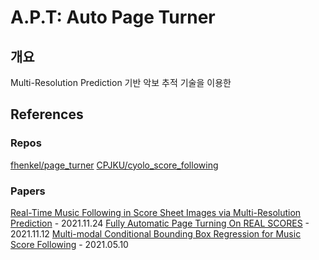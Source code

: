 # A.P.T: Auto Page Turner

## 개요

Multi-Resolution Prediction 기반 악보 추적 기술을 이용한

## References

### Repos

[fhenkel/page_turner](https://github.com/fhenkel/page_turner)
[CPJKU/cyolo_score_following](https://github.com/CPJKU/cyolo_score_following?tab=readme-ov-file)

### Papers

[Real-Time Music Following in Score Sheet Images via Multi-Resolution Prediction](https://www.frontiersin.org/journals/computer-science/articles/10.3389/fcomp.2021.718340/full) - 2021.11.24
[Fully Automatic Page Turning On REAL SCORES](https://arxiv.org/pdf/2111.06643) - 2021.11.12
[Multi-modal Conditional Bounding Box Regression
for Music Score Following](https://arxiv.org/pdf/2105.04309) - 2021.05.10
